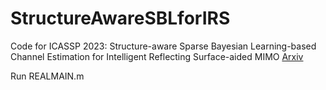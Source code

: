 # StructureAwareSBLforIRS

Code for ICASSP 2023: Structure-aware Sparse Bayesian Learning-based Channel Estimation for Intelligent Reflecting Surface-aided MIMO [Arxiv](https://arxiv.org/abs/2210.11373)

Run REALMAIN.m
